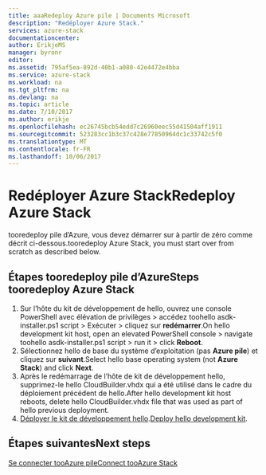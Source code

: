 ```yaml
---
title: aaaRedeploy Azure pile | Documents Microsoft
description: "Redéployer Azure Stack."
services: azure-stack
documentationcenter: 
author: ErikjeMS
manager: byronr
editor: 
ms.assetid: 795af5ea-892d-40b1-a080-42e4472e4bba
ms.service: azure-stack
ms.workload: na
ms.tgt_pltfrm: na
ms.devlang: na
ms.topic: article
ms.date: 7/10/2017
ms.author: erikje
ms.openlocfilehash: ec26745bcb54edd7c26960eec55d41504aff1911
ms.sourcegitcommit: 523283cc1b3c37c428e77850964dc1c33742c5f0
ms.translationtype: MT
ms.contentlocale: fr-FR
ms.lasthandoff: 10/06/2017
---
```

# <a name="redeploy-azure-stack"></a><span data-ttu-id="29221-103">Redéployer Azure Stack</span><span class="sxs-lookup"><span data-stu-id="29221-103">Redeploy Azure Stack</span></span>
<span data-ttu-id="29221-104">tooredeploy pile d’Azure, vous devez démarrer sur à partir de zéro comme décrit ci-dessous.</span><span class="sxs-lookup"><span data-stu-id="29221-104">tooredeploy Azure Stack, you must start over from scratch as described below.</span></span>

## <a name="steps-tooredeploy-azure-stack"></a><span data-ttu-id="29221-105">Étapes tooredeploy pile d’Azure</span><span class="sxs-lookup"><span data-stu-id="29221-105">Steps tooredeploy Azure Stack</span></span>
1. <span data-ttu-id="29221-106">Sur l’hôte du kit de développement de hello, ouvrez une console PowerShell avec élévation de privilèges > accédez toohello asdk-installer.ps1 script > Exécuter > cliquez sur **redémarrer**.</span><span class="sxs-lookup"><span data-stu-id="29221-106">On hello development kit host, open an elevated PowerShell console > navigate toohello asdk-installer.ps1 script > run it > click **Reboot**.</span></span>
2. <span data-ttu-id="29221-107">Sélectionnez hello de base du système d’exploitation (pas **Azure pile**) et cliquez sur **suivant**.</span><span class="sxs-lookup"><span data-stu-id="29221-107">Select hello base operating system (not **Azure Stack**) and click **Next**.</span></span>
3. <span data-ttu-id="29221-108">Après le redémarrage de l’hôte de kit de développement hello, supprimez-le hello CloudBuilder.vhdx qui a été utilisé dans le cadre du déploiement précédent de hello.</span><span class="sxs-lookup"><span data-stu-id="29221-108">After hello development kit host reboots, delete hello CloudBuilder.vhdx file that was used as part of hello previous deployment.</span></span>
4. <span data-ttu-id="29221-109">[Déployer le kit de développement hello](azure-stack-run-powershell-script.md).</span><span class="sxs-lookup"><span data-stu-id="29221-109">[Deploy hello development kit](azure-stack-run-powershell-script.md).</span></span>

## <a name="next-steps"></a><span data-ttu-id="29221-110">Étapes suivantes</span><span class="sxs-lookup"><span data-stu-id="29221-110">Next steps</span></span>
[<span data-ttu-id="29221-111">Se connecter tooAzure pile</span><span class="sxs-lookup"><span data-stu-id="29221-111">Connect tooAzure Stack</span></span>](azure-stack-connect-azure-stack.md)

